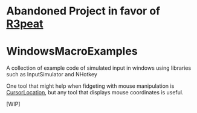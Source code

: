 # Abandoned Project in favor of [R3peat](https://github.com/NicoleFaye/R3peat)



# WindowsMacroExamples
 A collection of example code of simulated input in windows using libraries such as InputSimulator and NHotkey

One tool that might help when fidgeting with mouse manipulation is [CursorLocation](https://github.com/NicoleFaye/CursorLocation), but any tool that displays mouse coordinates is useful.

[WIP]

